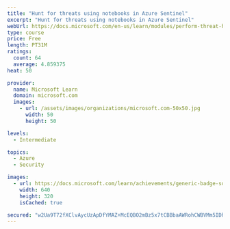 ```yaml
---
title: "Hunt for threats using notebooks in Azure Sentinel"
excerpt: "Hunt for threats using notebooks in Azure Sentinel"
webUrl: https://docs.microsoft.com/en-us/learn/modules/perform-threat-hunting-sentinel-with-notebooks/
type: course
price: Free
length: PT31M
ratings:
  count: 64
  average: 4.859375
heat: 50

provider:
  name: Microsoft Learn
  domain: microsoft.com
  images:
    - url: /assets/images/organizations/microsoft.com-50x50.jpg
      width: 50
      height: 50

levels:
  - Intermediate

topics:
  - Azure
  - Security

images:
  - url: https://docs.microsoft.com/learn/achievements/generic-badge-social.png
    width: 640
    height: 320
    isCached: true

secured: "w2Ua9T72fXClvAycUzApDfYMAZ+McEQBO2mBz5x7tCBBbaAWRohCWBVMm5IDhyK1qGZ+JCGCc92sZXTJ0HcZsXhvZLz7bohXNx9fqjDpp2zzaaxMjmpvVb5A9IVwz3M6RYRZYD3jzeFLj5p4/s3ep5K8df5vFPpT5ZgRP7yci43Akv/sBfXtpbFCRo11IxoagK33Pqou6Ph88SeMIhDsI0ndZ7wxp7GFaJYa9PJ2yD0OmSnNkT/GMgR8TZc4+L/8l0OZMtT90DMbrSYNniCdOe22vYDSyk1x76sTyHTwiYuQEZUedZs/OpUC12Vk35LrljImDgRlAkXaCIH/n7MMD6ltiz4NC6XToGZh1sPm74kAW359CwAFujcgEAimrQ4nGh6wAWwyX/juAFDdjXdQZ2q72equ/64qhJWum7AmwRE=;CR/xlMP4EIWBhcj0CE44eQ=="
---
```


